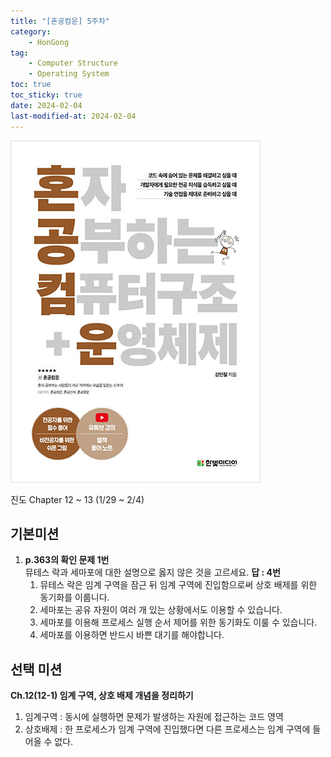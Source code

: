 ```yaml
---
title: "[혼공컴운] 5주차"
category:
    - HonGong
tag:
    - Computer Structure
    - Operating System
toc: true
toc_sticky: true
date: 2024-02-04
last-modified-at: 2024-02-04
---
```

![image](https://github.com/Sho1007/sho1007.github.io/blob/main/assets/images/B9177037040_l.jpg?raw=true)


진도 Chapter 12 ~ 13 (1/29 ~ 2/4)

## 기본미션   
1. <b>p.363의 확인 문제 1번</b>   
    뮤테스 락과 세마포에 대한 설명으로 옳지 않은 것을 고르세요. <b>답 : 4번</b>
    1. 뮤테스 락은 임계 구역을 잠근 뒤 임계 구역에 진입함으로써 상호 배제를 위한 동기화를 이룹니다.
    2. 세마포는 공유 자원이 여러 개 있는 상황에서도 이용할 수 있습니다.
    3. 세마포를 이용해 프로세스 실행 순서 제어를 위한 동기화도 이룰 수 있습니다.
    4. 세마포를 이용하면 반드시 바쁜 대기를 해야합니다.


## 선택 미션
<b>Ch.12(12-1) 임계 구역, 상호 배제 개념을 정리하기</b>   
1. 임계구역 : 동시에 실행하면 문제가 발생하는 자원에 접근하는 코드 영역
2. 상호배제 : 한 프로세스가 임계 구역에 진입했다면 다른 프로세스는 임계 구역에 들어올 수 없다.
